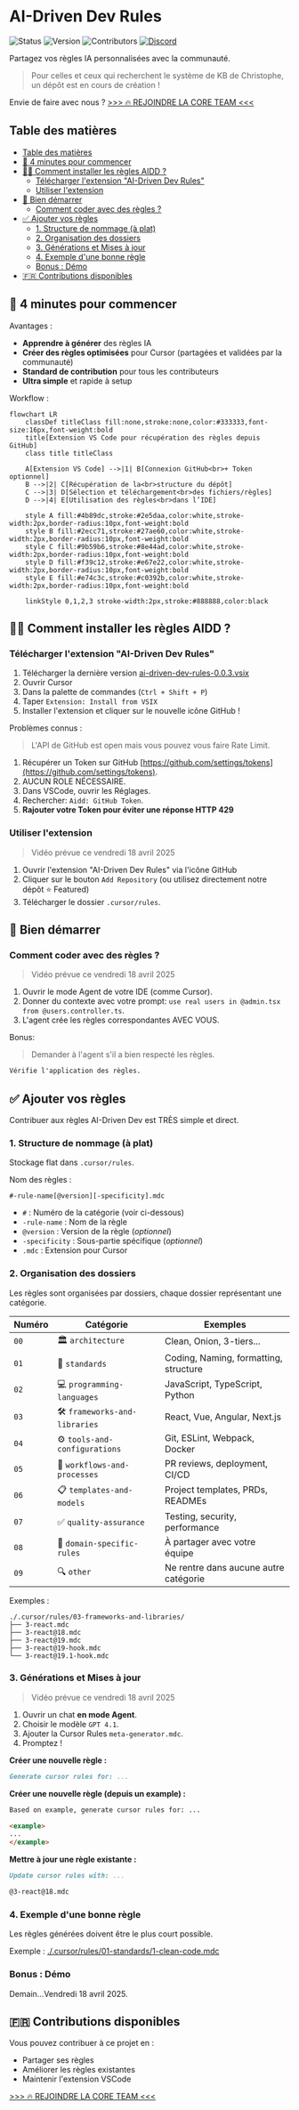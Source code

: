 # AI-Driven Dev Rules

![Status](https://img.shields.io/badge/status-active-brightgreen)
![Version](https://img.shields.io/badge/version-0.0.3-blue)
![Contributors](https://img.shields.io/badge/contributors-welcome-orange)
[![Discord](https://img.shields.io/discord/1173363373115723796?color=7289da&label=discord&logo=discord&logoColor=white)](https://discord.gg/invite/ai-driven-dev)

Partagez vos règles IA personnalisées avec la communauté.

>
> Pour celles et ceux qui recherchent le système de KB de Christophe, un dépôt est en cours de création !
>

Envie de faire avec nous ?
[>>> 🔥 REJOINDRE LA CORE TEAM <<<](./CONTRIBUTING.md)

## Table des matières

- [Table des matières](#table-des-matières)
- [🧠 4 minutes pour commencer](#-4-minutes-pour-commencer)
- [👨‍💻 Comment installer les règles AIDD ?](#-comment-installer-les-règles-aidd-)
  - [Télécharger l'extension "AI-Driven Dev Rules"](#télécharger-lextension-ai-driven-dev-rules)
  - [Utiliser l'extension](#utiliser-lextension)
- [🚀 Bien démarrer](#-bien-démarrer)
  - [Comment coder avec des règles ?](#comment-coder-avec-des-règles-)
- [✅ Ajouter vos règles](#-ajouter-vos-règles)
  - [1. Structure de nommage (à plat)](#1-structure-de-nommage-à-plat)
  - [2. Organisation des dossiers](#2-organisation-des-dossiers)
  - [3. Générations et Mises à jour](#3-générations-et-mises-à-jour)
  - [4. Exemple d'une bonne règle](#4-exemple-dune-bonne-règle)
  - [Bonus : Démo](#bonus--démo)
- [🇫🇷 Contributions disponibles](#-contributions-disponibles)

## 🧠 4 minutes pour commencer

Avantages :

- **Apprendre à générer** des règles IA
- **Créer des règles optimisées** pour Cursor (partagées et validées par la communauté)
- **Standard de contribution** pour tous les contributeurs
- **Ultra simple** et rapide à setup

Workflow :

```mermaid
flowchart LR
    classDef titleClass fill:none,stroke:none,color:#333333,font-size:16px,font-weight:bold
    title[Extension VS Code pour récupération des règles depuis GitHub]
    class title titleClass
    
    A[Extension VS Code] -->|1| B[Connexion GitHub<br>+ Token optionnel]
    B -->|2| C[Récupération de la<br>structure du dépôt]
    C -->|3| D[Sélection et téléchargement<br>des fichiers/règles]
    D -->|4| E[Utilisation des règles<br>dans l’IDE]
    
    style A fill:#4b89dc,stroke:#2e5daa,color:white,stroke-width:2px,border-radius:10px,font-weight:bold
    style B fill:#2ecc71,stroke:#27ae60,color:white,stroke-width:2px,border-radius:10px,font-weight:bold
    style C fill:#9b59b6,stroke:#8e44ad,color:white,stroke-width:2px,border-radius:10px,font-weight:bold
    style D fill:#f39c12,stroke:#e67e22,color:white,stroke-width:2px,border-radius:10px,font-weight:bold
    style E fill:#e74c3c,stroke:#c0392b,color:white,stroke-width:2px,border-radius:10px,font-weight:bold
    
    linkStyle 0,1,2,3 stroke-width:2px,stroke:#888888,color:black
```

## 👨‍💻 Comment installer les règles AIDD ?

### Télécharger l'extension "AI-Driven Dev Rules"

1. Télécharger la dernière version [ai-driven-dev-rules-0.0.3.vsix](https://github.com/ai-driven-dev/rules/blob/main/vscode/ai-driven-dev-rules/ai-driven-dev-rules-0.0.3.vsix)
2. Ouvrir Cursor
3. Dans la palette de commandes (`Ctrl + Shift + P`)
4. Taper `Extension: Install from VSIX`
5. Installer l'extension et cliquer sur le nouvelle icône GitHub !

Problèmes connus :

> L'API de GitHub est open mais vous pouvez vous faire Rate Limit.

1. Récupérer un Token sur GitHub [https://github.com/settings/tokens](https://github.com/settings/tokens).
2. AUCUN ROLE NÉCESSAIRE.
3. Dans VSCode, ouvrir les Réglages.
4. Rechercher: `Aidd: GitHub Token`.
5. **Rajouter votre Token pour éviter une réponse HTTP 429**

### Utiliser l'extension

> Vidéo prévue ce vendredi 18 avril 2025

1. Ouvrir l'extension "AI-Driven Dev Rules" via l'icône GitHub
2. Cliquer sur le bouton `Add Repository` (ou utilisez directement notre dépôt ⭐ Featured)
3. Télécharger le dossier `.cursor/rules`.

## 🚀 Bien démarrer

### Comment coder avec des règles ?

> Vidéo prévue ce vendredi 18 avril 2025

1. Ouvrir le mode Agent de votre IDE (comme Cursor).
2. Donner du contexte avec votre prompt: `use real users in @admin.tsx from @users.controller.ts`.
3. L'agent crée les règles correspondantes AVEC VOUS.

Bonus:

> Demander à l'agent s'il a bien respecté les règles.

```markdown
Vérifie l'application des règles.
```

## ✅ Ajouter vos règles

Contribuer aux règles AI-Driven Dev est TRÈS simple et direct.

### 1. Structure de nommage (à plat)

Stockage flat dans `.cursor/rules`.

Nom des règles :

```text
#-rule-name[@version][-specificity].mdc
```

- `#` : Numéro de la catégorie (voir ci-dessous)
- `-rule-name` : Nom de la règle
- `@version` : Version de la règle (*optionnel*)
- `-specificity` : Sous-partie spécifique (*optionnel*)
- `.mdc` : Extension pour Cursor

### 2. Organisation des dossiers

Les règles sont organisées par dossiers, chaque dossier représentant une catégorie.

| Numéro | Catégorie | Exemples |
| ------ | --------- | -------- |
| `00` | 🏛️ `architecture` | Clean, Onion, 3-tiers... |
| `01` | 📏 `standards` | Coding, Naming, formatting, structure |
| `02` | 💻 `programming-languages` | JavaScript, TypeScript, Python |
| `03` | 🛠️ `frameworks-and-libraries` | React, Vue, Angular, Next.js |
| `04` | ⚙️ `tools-and-configurations` | Git, ESLint, Webpack, Docker |
| `05` | 🔄 `workflows-and-processes` | PR reviews, deployment, CI/CD |
| `06` | 📋 `templates-and-models` | Project templates, PRDs, READMEs |
| `07` | ✅ `quality-assurance` | Testing, security, performance |
| `08` | 🎯 `domain-specific-rules` | À partager avec votre équipe |
| `09` | 🔍 `other` | Ne rentre dans aucune autre catégorie |

Exemples :

```text
./.cursor/rules/03-frameworks-and-libraries/
├── 3-react.mdc
├── 3-react@18.mdc
├── 3-react@19.mdc
├── 3-react@19-hook.mdc
└── 3-react@19.1-hook.mdc
```

### 3. Générations et Mises à jour

> Vidéo prévue ce vendredi 18 avril 2025

1. Ouvrir un chat **en mode Agent**.
2. Choisir le modèle `GPT 4.1`.
3. Ajouter la Cursor Rules `meta-generator.mdc`.
4. Promptez !

**Créer une nouvelle règle :**

```markdown
Generate cursor rules for: ...
```

**Créer une nouvelle règle (depuis un example) :**

```markdown
Based on example, generate cursor rules for: ...

<example>
...
</example>
```

**Mettre à jour une règle existante :**

```markdown
Update cursor rules with: ...

@3-react@18.mdc
```

### 4. Exemple d'une bonne règle

Les règles générées doivent être le plus court possible.

Exemple : [./.cursor/rules/01-standards/1-clean-code.mdc](./.cursor/rules/01-standards/1-clean-code.mdc)

### Bonus : Démo

Demain...Vendredi 18 avril 2025.

## 🇫🇷 Contributions disponibles

Vous pouvez contribuer à ce projet en :

- Partager ses règles
- Améliorer les règles existantes
- Maintenir l'extension VSCode

[>>> 🔥 REJOINDRE LA CORE TEAM <<<](./CONTRIBUTING.md)
